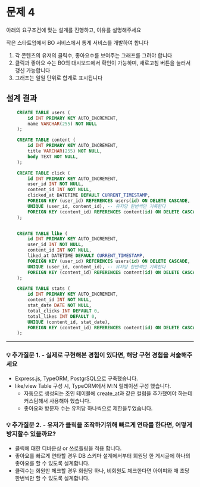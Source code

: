 # 문제 4

아래의 요구조건에 맞는 설계를 진행하고, 이유를 설명해주세요

작은 스타트업에서 BO 서비스에서 통계 서비스를 개발하여 합니다

1. 각 콘텐츠의 유저의 클릭수, 좋아요수를 보여주는 그래프를 그려야 합니다
2. 클릭과 좋아요 수는 BO의 대시보드에서 확인이 가능하며, 새로고침 버튼을 눌러서 갱신 가능합니다
3. 그래프는 일일 단위로 합계로 표시됩니다

## 설계 결과

```sql
    CREATE TABLE users (
        id INT PRIMARY KEY AUTO_INCREMENT,
        name VARCHAR(255) NOT NULL
    );

    CREATE TABLE content (
        id INT PRIMARY KEY AUTO_INCREMENT,
        title VARCHAR(255) NOT NULL,
        body TEXT NOT NULL,
    );

    CREATE TABLE click (
        id INT PRIMARY KEY AUTO_INCREMENT,
        user_id INT NOT NULL,
        content_id INT NOT NULL,
        clicked_at DATETIME DEFAULT CURRENT_TIMESTAMP,
        FOREIGN KEY (user_id) REFERENCES users(id) ON DELETE CASCADE,
        UNIQUE (user_id, content_id), -- 유저당 한번씩만 기록한다
        FOREIGN KEY (content_id) REFERENCES content(id) ON DELETE CASCADE
    );


    CREATE TABLE like (
        id INT PRIMARY KEY AUTO_INCREMENT,
        user_id INT NOT NULL,
        content_id INT NOT NULL,
        liked_at DATETIME DEFAULT CURRENT_TIMESTAMP,
        FOREIGN KEY (user_id) REFERENCES users(id) ON DELETE CASCADE,
        UNIQUE (user_id, content_id), -- 유저당 한번씩만 기록한다
        FOREIGN KEY (content_id) REFERENCES content(id) ON DELETE CASCADE
    );

    CREATE TABLE stats (
        id INT PRIMARY KEY AUTO_INCREMENT,
        content_id INT NOT NULL,
        stat_date DATE NOT NULL,
        total_clicks INT DEFAULT 0,
        total_likes INT DEFAULT 0,
        UNIQUE (content_id, stat_date),
        FOREIGN KEY (content_id) REFERENCES content(id) ON DELETE CASCADE
    );
```

---

### 💡 추가질문 1. - 실제로 구현해본 경험이 있다면, 해당 구현 경험을 서술해주세요

-   Express.js, TypeORM, PostgrSQL으로 구축했습니다.
-   like/view Table 구성 시, TypeORM에서 M:N 릴레이션 구성 했습니다.
    -   자동으로 생성되는 조인 테이블에 create_at과 같은 컬럼을 추가했어야 하는데 커스텀해서 사용해야 했습니다.
    -   좋아요와 방문자 수는 유저당 하나씩으로 제한을두었습니다.

### 💡 추가질문 2. - 유저가 클릭을 조작하기위해 빠르게 연타를 한다면, 어떻게 방지할수 있을까요?

-   클릭에 대한 디바운싱 or 쓰로틀링을 적용 합니다.
-   좋아요를 빠르게 연타할 경우 DB 스키마 설계에서부터 회원당 한 게시글에 하나의 좋아요를 할 수 있도록 설계합니다.
-   클릭수는 회원만 체크할 경우 회원당 하나, 비회원도 체크한다면 아이피와 매 초당 한번씩만 할 수 있도록 설계합니다.
